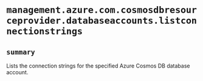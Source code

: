 # `management.azure.com.cosmosdbresourceprovider.databaseaccounts.listconnectionstrings`

## `summary`
Lists the connection strings for the specified Azure Cosmos DB database account.


